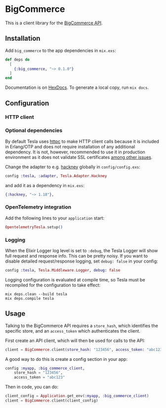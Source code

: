# BigCommerce

This is a client library for the [BigCommerce API](https://developer.bigcommerce.com/).

## Installation

Add `big_commerce` to the app dependencies in `mix.exs`:

```elixir
def deps do
  [
    {:big_commerce, "~> 0.1.0"}
  ]
end
```

Documentation is on [HexDocs](https://hexdocs.pm/big_commerce).
To generate a local copy, run `mix docs`.

## Configuration

### HTTP client

### Optional dependencies

By default Tesla uses [httpc](https://www.erlang.org/doc/man/httpc.html) to
make HTTP client calls because it is included in Erlang/OTP and does not
require installation of any additional dependency. It is not, however,
recommended to use it in production environment as it does not validate SSL
certificates [among other issues](https://github.com/teamon/tesla/issues?utf8=%E2%9C%93&q=is%3Aissue+label%3Ahttpc+).

Change the adapter to e.g. [hackney](https://hex.pm/packages/hackney) globally in `config/config.exs`:

```elixir
config :tesla, :adapter, Tesla.Adapter.Hackney
```

and add it as a dependency in `mix.exs`:

```elixir
{:hackney, "~> 1.18"},
```

### OpenTelemetry integration

Add the following lines to your `application` start:

```elixir
OpentelemetryTesla.setup()
```

### Logging

When the Elixir Logger log level is set to `:debug`, the Tesla Logger will show
full request and response info. This can be pretty noisy. If you want to
disable detailed request/response logging, set `debug: false` in your config:

```elixir
config :tesla, Tesla.Middleware.Logger, debug: false
```

Logging configuration is evaluated at compile time, so Tesla must be
recompiled for the configuration to take effect:

```shell
mix deps.clean --build tesla
mix deps.compile tesla
```

## Usage

Talking to the BigCommerce API requires a `store_hash`, which identifies the specific
store, and an `access_token` which authenticates the client. 

First create an API client, which will then be used for calls to the API:

```elixir
client = BigCommerce.client(store_hash: "123456", access_token: "abc123")
```

A good way to do this is create a config section in your app:

```elixir
config :myapp, :big_commerce_client,
    store_hash = "123456",
    access_token = "abc123"
```

Then in code, you can do:

```elixir
client_config = Application.get_env(:myapp, :big_commerce_client)
client = BigCommerce.client(client_config)
```
